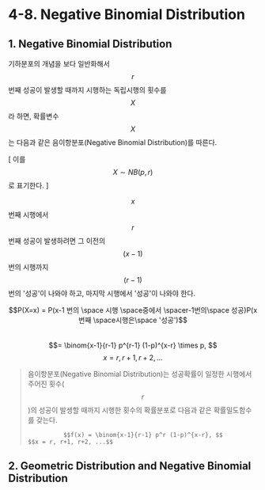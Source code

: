 # 4-8. Negative Binomial Distribution

## 1. Negative Binomial Distribution

기하분포의 개념을 보다 일반화해서 $$r$$ 번째 성공이 발생할 때까지 시행하는 독립시행의 횟수를 $$X$$ 라 하면, 확률변수 $$X$$는 다음과 같은 음이항분포\(Negative Binomial Distribution\)를 따른다. 

 \[ 이를 $$X \sim NB(p, r)$$ 로 표기한다. \]

$$x$$번째 시행에서 $$r$$번째 성공이 발생하려면 그 이전의 $$(x-1) $$ 번의 시행까지 $$(r-1)$$번의 '성공'이 나와야 하고, 마지막 시행에서 '성공'이 나와야 한다. 

$$P(X=x) = P(x-1 번의 \space 시행 \space중에서 \spacer-1번의\space 성공)P(x번째 \space시행은\space  '성공')$$   
                      $$= \binom{x-1}{r-1} p^{r-1} (1-p)^{x-r} \times p, $$       $$x = r, r+1, r+2, ...$$ 

     

> 음이항분포\(Negative Binomial Distribution\)는 성공확률이  일정한 시행에서 주어진 횟수\($$r$$\)의 성공이 발생할 때까지 시행한 횟수의 확률분포로 다음과 같은 확률밀도함수를 갖는다.
>
>               $$f(x) = \binom{x-1}{r-1} p^r (1-p)^{x-r}, $$         $$x = r, r+1, r+2, ...$$



## 2. Geometric Distribution and Negative Binomial Distribution



